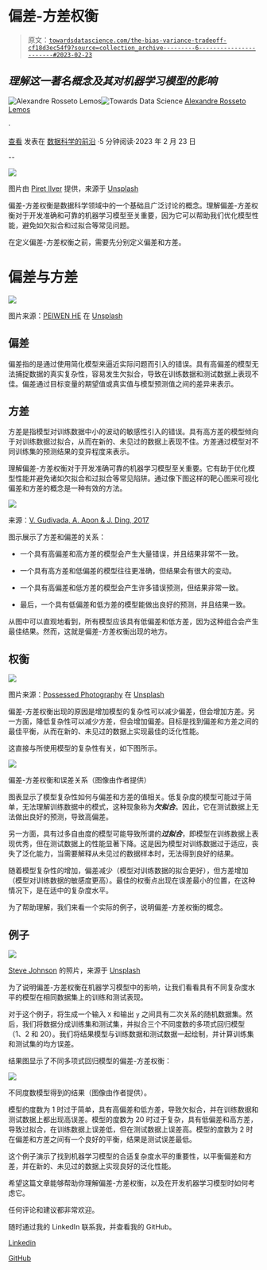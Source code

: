 # 偏差-方差权衡

> 原文：[`towardsdatascience.com/the-bias-variance-tradeoff-cf18d3ec54f9?source=collection_archive---------6-----------------------#2023-02-23`](https://towardsdatascience.com/the-bias-variance-tradeoff-cf18d3ec54f9?source=collection_archive---------6-----------------------#2023-02-23)

## *理解这一著名概念及其对机器学习模型的影响*

[](https://alexandrerossetolemos.medium.com/?source=post_page-----cf18d3ec54f9--------------------------------)![Alexandre Rosseto Lemos](https://alexandrerossetolemos.medium.com/?source=post_page-----cf18d3ec54f9--------------------------------)[](https://towardsdatascience.com/?source=post_page-----cf18d3ec54f9--------------------------------)![Towards Data Science](https://towardsdatascience.com/?source=post_page-----cf18d3ec54f9--------------------------------) [Alexandre Rosseto Lemos](https://alexandrerossetolemos.medium.com/?source=post_page-----cf18d3ec54f9--------------------------------)

·

[查看](https://medium.com/m/signin?actionUrl=https%3A%2F%2Fmedium.com%2F_%2Fsubscribe%2Fuser%2Fde43cc058e79&operation=register&redirect=https%3A%2F%2Ftowardsdatascience.com%2Fthe-bias-variance-tradeoff-cf18d3ec54f9&user=Alexandre+Rosseto+Lemos&userId=de43cc058e79&source=post_page-de43cc058e79----cf18d3ec54f9---------------------post_header-----------) 发表在 [数据科学的前沿](https://towardsdatascience.com/?source=post_page-----cf18d3ec54f9--------------------------------) ·5 分钟阅读·2023 年 2 月 23 日

--

[](https://medium.com/m/signin?actionUrl=https%3A%2F%2Fmedium.com%2F_%2Fbookmark%2Fp%2Fcf18d3ec54f9&operation=register&redirect=https%3A%2F%2Ftowardsdatascience.com%2Fthe-bias-variance-tradeoff-cf18d3ec54f9&source=-----cf18d3ec54f9---------------------bookmark_footer-----------)![](img/fd8652be4059aab424bdc145093e5dd8.png)

图片由 [Piret Ilver](https://unsplash.com/@saltsup?utm_source=medium&utm_medium=referral) 提供，来源于 [Unsplash](https://unsplash.com/?utm_source=medium&utm_medium=referral)

偏差-方差权衡是数据科学领域中的一个基础且广泛讨论的概念。理解偏差-方差权衡对于开发准确和可靠的机器学习模型至关重要，因为它可以帮助我们优化模型性能，避免如欠拟合和过拟合等常见问题。

在定义偏差-方差权衡之前，需要先分别定义偏差和方差。

# 偏差与方差

![](img/5c047d342e6526139a4159105bf5c2e5.png)

图片来源：[PEIWEN HE](https://unsplash.com/@peiwenhe?utm_source=medium&utm_medium=referral) 在 [Unsplash](https://unsplash.com/?utm_source=medium&utm_medium=referral)

## 偏差

偏差指的是通过使用简化模型来逼近实际问题而引入的错误。具有高偏差的模型无法捕捉数据的真实复杂性，容易发生欠拟合，导致在训练数据和测试数据上表现不佳。偏差通过目标变量的期望值或真实值与模型预测值之间的差异来表示。

## 方差

方差是指模型对训练数据中小的波动的敏感性引入的错误。具有高方差的模型倾向于对训练数据过拟合，从而在新的、未见过的数据上表现不佳。方差通过模型对不同训练集的预测结果的变异程度来表示。

理解偏差-方差权衡对于开发准确可靠的机器学习模型至关重要。它有助于优化模型性能并避免诸如欠拟合和过拟合等常见陷阱。通过像下图这样的靶心图来可视化偏差和方差的概念是一种有效的方法。

![](img/5b9e6254f0e442aecea78bd469cd4846.png)

来源：[V. Gudivada, A. Apon & J. Ding, 2017](https://www.researchgate.net/publication/318432363_Data_Quality_Considerations_for_Big_Data_and_Machine_Learning_Going_Beyond_Data_Cleaning_and_Transformations)

图示展示了方差和偏差的关系：

+   一个具有高偏差和高方差的模型会产生大量错误，并且结果非常不一致。

+   一个具有高方差和低偏差的模型往往更准确，但结果会有很大的变动。

+   一个具有高偏差和低方差的模型会产生许多错误预测，但结果非常一致。

+   最后，一个具有低偏差和低方差的模型能做出良好的预测，并且结果一致。

从图中可以直观地看到，所有模型应该具有低偏差和低方差，因为这种组合会产生最佳结果。然而，这就是偏差-方差权衡出现的地方。

## 权衡

![](img/ba02eb36962b32424cfa04d52257ec97.png)

图片来源：[Possessed Photography](https://unsplash.com/@possessedphotography?utm_source=medium&utm_medium=referral) 在 [Unsplash](https://unsplash.com/?utm_source=medium&utm_medium=referral)

偏差-方差权衡出现的原因是增加模型的复杂性可以减少偏差，但会增加方差。另一方面，降低复杂性可以减少方差，但会增加偏差。目标是找到偏差和方差之间的最佳平衡，从而在新的、未见过的数据上实现最佳的泛化性能。

这直接与所使用模型的复杂性有关，如下图所示。

![](img/3cba0dadaf2d2e62be859bb093e2a90b.png)

偏差-方差权衡和误差关系（图像由作者提供）

图表显示了模型复杂性如何与偏差和方差的值相关。低复杂度的模型可能过于简单，无法理解训练数据中的模式，这种现象称为***欠拟合***。因此，它在测试数据上无法做出良好的预测，导致高偏差。

另一方面，具有过多自由度的模型可能导致所谓的***过拟合***，即模型在训练数据上表现优秀，但在测试数据上的性能显著下降。这是因为模型对训练数据过于适应，丧失了泛化能力，当需要解释从未见过的数据样本时，无法得到良好的结果。

随着模型复杂性的增加，偏差减少（模型对训练数据的拟合更好），但方差增加（模型对训练数据的敏感度更高）。最佳的权衡点出现在误差最小的位置，在这种情况下，是在适中的复杂度水平。

为了帮助理解，我们来看一个实际的例子，说明偏差-方差权衡的概念。

## 例子

![](img/3ee904742bb7f356b0a0fece88b9a7c2.png)

[Steve Johnson](https://unsplash.com/@steve_j?utm_source=medium&utm_medium=referral) 的照片，来源于 [Unsplash](https://unsplash.com/?utm_source=medium&utm_medium=referral)

为了说明偏差-方差权衡在机器学习模型中的影响，让我们看看具有不同复杂度水平的模型在相同数据集上的训练和测试表现。

对于这个例子，将生成一个输入 `X` 和输出 `y` 之间具有二次关系的随机数据集。然后，我们将数据分成训练集和测试集，并拟合三个不同度数的多项式回归模型（1、2 和 20）。我们将结果模型与训练数据和测试数据一起绘制，并计算训练集和测试集的均方误差。

结果图显示了不同多项式回归模型的偏差-方差权衡：

![](img/2e7ece233b1e3a727a88044cffab99d9.png)

不同度数模型得到的结果（图像由作者提供）。

模型的度数为 1 时过于简单，具有高偏差和低方差，导致欠拟合，并在训练数据和测试数据上都出现高误差。模型的度数为 20 时过于复杂，具有低偏差和高方差，导致过拟合，在训练数据上误差低，但在测试数据上误差高。模型的度数为 2 时在偏差和方差之间有一个良好的平衡，结果是测试误差最低。

这个例子演示了找到机器学习模型的合适复杂度水平的重要性，以平衡偏差和方差，并在新的、未见过的数据上实现良好的泛化性能。

希望这篇文章能够帮助你理解偏差-方差权衡，以及在开发机器学习模型时如何考虑它。

任何评论和建议都非常欢迎。

随时通过我的 LinkedIn 联系我，并查看我的 GitHub。

[Linkedin](https://www.linkedin.com/in/alexandre-rosseto-lemos/)

[GitHub](https://github.com/alerlemos)
